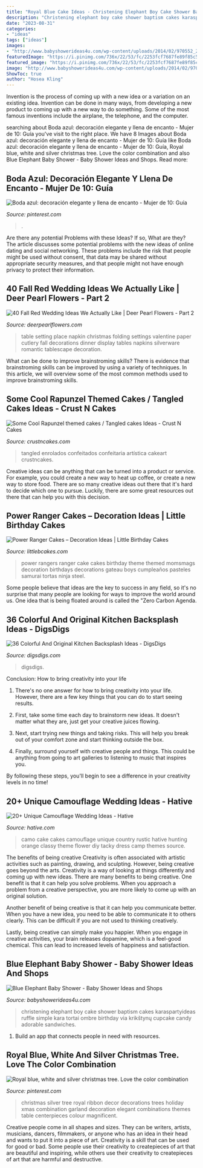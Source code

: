 ```yaml
---
title: "Royal Blue Cake Ideas - Christening Elephant Boy Cake Shower Baptism Cakes Karaspartyideas Ruffle Simple Kara Tortai Ombre Birthday Via Krikštynų Cupcake Candy Adorable Sandwiches"
description: "Christening elephant boy cake shower baptism cakes karaspartyideas ruffle simple kara tortai ombre birthday via krikštynų cupcake candy adorable sandwiches"
date: "2023-08-31"
categories:
- "ideas"
tags: ["ideas"]
images:
- "http://www.babyshowerideas4u.com/wp-content/uploads/2014/02/970552_269031876570197_1274620051_n_600x9071.jpg"
featuredImage: "https://i.pinimg.com/736x/22/53/fc/2253fcf7687fe89f85c5c178b5faf672--christmas-love-silver-christmas.jpg"
featured_image: "https://i.pinimg.com/736x/22/53/fc/2253fcf7687fe89f85c5c178b5faf672--christmas-love-silver-christmas.jpg"
image: "http://www.babyshowerideas4u.com/wp-content/uploads/2014/02/970552_269031876570197_1274620051_n_600x9071.jpg"
ShowToc: true
author: "Hosea Kling"
---
```



Invention is the process of coming up with a new idea or a variation on an existing idea. Invention can be done in many ways, from developing a new product to coming up with a new way to do something. Some of the most famous inventions include the airplane, the telephone, and the computer.

	

		
searching about Boda azul: decoración elegante y llena de encanto - Mujer de 10: Guía you've visit to the right place. We have 8 Images about Boda azul: decoración elegante y llena de encanto - Mujer de 10: Guía like Boda azul: decoración elegante y llena de encanto - Mujer de 10: Guía, Royal blue, white and silver christmas tree. Love the color combination and also Blue Elephant Baby Shower - Baby Shower Ideas and Shops. Read more:
		
    
## Boda Azul: Decoración Elegante Y Llena De Encanto - Mujer De 10: Guía

<img loading=lazy src="https://i.pinimg.com/736x/db/aa/c7/dbaac7d392f60c9df28ed40e049fe049.jpg" onerror="this.onerror=null;this.src='https://tse3.mm.bing.net/th?id=OIP.DWQ2WAkybb8SdU09jr-kcQHaLF&amp;pid=15.1';" alt="Boda azul: decoración elegante y llena de encanto - Mujer de 10: Guía">

_Source: pinterest.com_

>. 

	

Are there any potential Problems with these Ideas? If so, What are they?
The article discusses some potential problems with the new ideas of online dating and social networking. These problems include the risk that people might be used without consent, that data may be shared without appropriate security measures, and that people might not have enough privacy to protect their information.

    
## 40 Fall Red Wedding Ideas We Actually Like | Deer Pearl Flowers - Part 2

<img loading=lazy src="http://www.deerpearlflowers.com/wp-content/uploads/2016/08/paper-napkin-folding-ideas.jpg" onerror="this.onerror=null;this.src='https://tse3.mm.bing.net/th?id=OIP.B1oGB6T7f-Y7xDDgPe6rxQHaLI&amp;pid=15.1';" alt="40 Fall Red Wedding Ideas We Actually Like | Deer Pearl Flowers - Part 2">

_Source: deerpearlflowers.com_

>table setting place napkin christmas folding settings valentine paper cutlery fall decorations dinner display tables napkins silverware romantic tablescape decoration. 

	

What can be done to improve brainstroming skills?
There is evidence that brainstroming skills can be improved by using a variety of techniques. In this article, we will overview some of the most common methods used to improve brainstroming skills.

    
## Some Cool Rapunzel Themed Cakes / Tangled Cakes Ideas - Crust N Cakes

<img loading=lazy src="http://www.crustncakes.com/blog/wp-content/uploads/2016/12/5fb2b81e7194b0770d6c47e7ddeb3091.jpg" onerror="this.onerror=null;this.src='https://tse2.mm.bing.net/th?id=OIP.pwE0yphLVsdF6EKB3SzsMwHaJ4&amp;pid=15.1';" alt="Some Cool Rapunzel themed cakes / Tangled cakes Ideas - Crust N Cakes">

_Source: crustncakes.com_

>tangled enrolados confeitados confeitaria artística cakeart crustncakes. 

	

Creative ideas can be anything that can be turned into a product or service. For example, you could create a new way to heat up coffee, or create a new way to store food. There are so many creative ideas out there that it's hard to decide which one to pursue. Luckily, there are some great resources out there that can help you with this decision.

    
## Power Ranger Cakes – Decoration Ideas | Little Birthday Cakes

<img loading=lazy src="http://www.littlebcakes.com/wp-content/uploads/2014/02/Power-Rangers-Cake.jpg" onerror="this.onerror=null;this.src='https://tse2.mm.bing.net/th?id=OIP.KS3pnbaxyDm1l5Uueur2KgHaJ0&amp;pid=15.1';" alt="Power Ranger Cakes – Decoration Ideas | Little Birthday Cakes">

_Source: littlebcakes.com_

>power rangers ranger cake cakes birthday theme themed momsmags decoration birthdays decorations gateau boys cumpleaños pasteles samurai tortas ninja steel. 

	

Some people believe that ideas are the key to success in any field, so it's no surprise that many people are looking for ways to improve the world around us. One idea that is being floated around is called the "Zero Carbon Agenda.

    
## 36 Colorful And Original Kitchen Backsplash Ideas - DigsDigs

<img loading=lazy src="https://www.digsdigs.com/photos/colorful-kitchen-backsplash-ideas-14.jpg" onerror="this.onerror=null;this.src='https://tse4.mm.bing.net/th?id=OIP.9DH1fnU65uadjpRtqMTTWgHaJ4&amp;pid=15.1';" alt="36 Colorful And Original Kitchen Backsplash Ideas - DigsDigs">

_Source: digsdigs.com_

>digsdigs. 

	

Conclusion: How to bring creativity into your life
1. There's no one answer for how to bring creativity into your life. However, there are a few key things that you can do to start seeing results.
2. First, take some time each day to brainstorm new ideas. It doesn't matter what they are, just get your creative juices flowing.

3. Next, start trying new things and taking risks. This will help you break out of your comfort zone and start thinking outside the box.

4. Finally, surround yourself with creative people and things. This could be anything from going to art galleries to listening to music that inspires you.

By following these steps, you'll begin to see a difference in your creativity levels in no time!

    
## 20+ Unique Camouflage Wedding Ideas - Hative

<img loading=lazy src="https://hative.com/wp-content/uploads/2014/06/camouflage-wedding-ideas/9-camouflage-wedding-cake.jpg" onerror="this.onerror=null;this.src='https://tse2.mm.bing.net/th?id=OIP.CT-ES8aGLL6FcqEiPBm4rgHaJ4&amp;pid=15.1';" alt="20+ Unique Camouflage Wedding Ideas - Hative">

_Source: hative.com_

>camo cake cakes camouflage unique country rustic hative hunting orange classy theme flower diy tacky dress camp themes source. 

	

The benefits of being creative
Creativity is often associated with artistic activities such as painting, drawing, and sculpting. However, being creative goes beyond the arts. Creativity is a way of looking at things differently and coming up with new ideas.
There are many benefits to being creative. One benefit is that it can help you solve problems. When you approach a problem from a creative perspective, you are more likely to come up with an original solution.

Another benefit of being creative is that it can help you communicate better. When you have a new idea, you need to be able to communicate it to others clearly. This can be difficult if you are not used to thinking creatively.

Lastly, being creative can simply make you happier. When you engage in creative activities, your brain releases dopamine, which is a feel-good chemical. This can lead to increased levels of happiness and satisfaction.

    
## Blue Elephant Baby Shower - Baby Shower Ideas And Shops

<img loading=lazy src="http://www.babyshowerideas4u.com/wp-content/uploads/2014/02/970552_269031876570197_1274620051_n_600x9071.jpg" onerror="this.onerror=null;this.src='https://tse3.mm.bing.net/th?id=OIP.s0owTJfVh2xzLpeQVEmQFgHaLM&amp;pid=15.1';" alt="Blue Elephant Baby Shower - Baby Shower Ideas and Shops">

_Source: babyshowerideas4u.com_

>christening elephant boy cake shower baptism cakes karaspartyideas ruffle simple kara tortai ombre birthday via krikštynų cupcake candy adorable sandwiches. 

	

1. Build an app that connects people in need with resources.

    
## Royal Blue, White And Silver Christmas Tree. Love The Color Combination

<img loading=lazy src="https://i.pinimg.com/736x/22/53/fc/2253fcf7687fe89f85c5c178b5faf672--christmas-love-silver-christmas.jpg" onerror="this.onerror=null;this.src='https://tse3.mm.bing.net/th?id=OIP.TdrYGLs7v60Z8bQ_eGPjtAHaJ3&amp;pid=15.1';" alt="Royal blue, white and silver christmas tree. Love the color combination">

_Source: pinterest.com_

>christmas silver tree royal ribbon decor decorations trees holiday xmas combination garland decoration elegant combinations themes table centerpieces colour magnificent. 

	

Creative people come in all shapes and sizes. They can be writers, artists, musicians, dancers, filmmakers, or anyone who has an idea in their head and wants to put it into a piece of art. Creativity is a skill that can be used for good or bad. Some people use their creativity to createpieces of art that are beautiful and inspiring, while others use their creativity to createpieces of art that are harmful and destructive.

